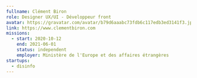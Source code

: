 ```yaml
---
fullname: Clément Biron
role: Designer UX/UI - Développeur front
avatar: https://gravatar.com/avatar/b79d6aaabc73fdb6c117edb3ed3141f3.jpg?s=512
link: https://www.clementbiron.com
missions:
  - start: 2020-10-12
    end: 2021-06-01
    status: independent
    employer: Ministère de l'Europe et des affaires étrangères
startups:
  - disinfo
---
```

